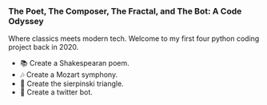 ### The Poet, The Composer, The Fractal, and The Bot: A Code Odyssey

Where classics meets modern tech. Welcome to my first four python coding project back in 2020. 
- 📚 Create a Shakespearan poem. 
- 🎶 Create a Mozart symphony. 
- 🔺 Create the sierpinski triangle. 
- 🤖 Create a twitter bot. 
